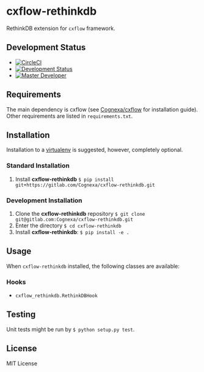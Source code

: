# cxflow-rethinkdb

RethinkDB extension for `cxflow` framework.

## Development Status

- [![CircleCI](https://circleci.com/gh/Cognexa/cxflow-rethinkdb/tree/master.svg?style=shield)](https://circleci.com/gh/Cognexa/cxflow-rethinkdb/tree/master)
- [![Development Status](https://img.shields.io/badge/status-CX%20Experimental-yellow.svg?style=flat)]()
- [![Master Developer](https://img.shields.io/badge/master-Petr%20Bělohlávek-lightgrey.svg?style=flat)]()

## Requirements
The main dependency is cxflow (see [Cognexa/cxflow](https://gitlab.com/Cognexa/cxflow)
for installation guide).
Other requirements are listed in `requirements.txt`.

## Installation
Installation to a [virtualenv](https://docs.python.org/3/library/venv.html) is suggested, however, completely optional. 

### Standard Installation
1. Install **cxflow-rethinkdb** `$ pip install git+https://gitlab.com/Cognexa/cxflow-rethinkdb.git`

### Development Installation
1. Clone the **cxflow-rethinkdb** repository `$ git clone git@gitlab.com:Cognexa/cxflow-rethinkdb.git`
2. Enter the directory `$ cd cxflow-rethinkdb`
3. Install **cxflow-rethinkdb**: `$ pip install -e .`

## Usage
When `cxflow-rethinkdb` installed, the following classes are available:

### Hooks

- `cxflow_rethinkdb.RethinkDBHook`

## Testing
Unit tests might be run by `$ python setup.py test`.

## License
MIT License
